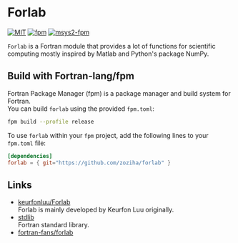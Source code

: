 # Forlab

[![MIT](https://img.shields.io/github/license/zoziha/forlab?color=pink)](LICENSE)
[![fpm](https://github.com/zoziha/forlab/workflows/fpm/badge.svg)](https://github.com/zoziha/forlab/actions)
[![msys2-fpm](https://github.com/zoziha/forlab/workflows/msys2-fpm/badge.svg)](https://github.com/zoziha/forlab/actions)

`Forlab` is a Fortran module that provides a lot of functions for scientific computing mostly inspired by Matlab and Python's package NumPy.

## Build with Fortran-lang/fpm

Fortran Package Manager (fpm) is a package manager and build system for Fortran. <br>
You can build `forlab` using the provided `fpm.toml`:

```sh
fpm build --profile release
```

To use `forlab` within your `fpm` project, add the following lines to your `fpm.toml` file:

```toml
[dependencies]
forlab = { git="https://github.com/zoziha/forlab" }
```

## Links

- [keurfonluu/Forlab](https://github.com/keurfonluu/Forlab)  
   Forlab is mainly developed by Keurfon Luu originally.
- [stdlib](https://github.com/fortran-lang/stdlib)  
   Fortran standard library.
- [fortran-fans/forlab](https://github.com/fortran-fans/forlab)